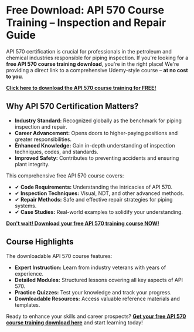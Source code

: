 # Free Download: API 570 Course Training – Inspection and Repair Guide

API 570 certification is crucial for professionals in the petroleum and chemical industries responsible for piping inspection. If you're looking for a **free API 570 course training download**, you're in the right place! We're providing a direct link to a comprehensive Udemy-style course – **at no cost to you**.

[**Click here to download the API 570 course training for FREE!**](https://udemywork.com/api-570-course-training)

## Why API 570 Certification Matters?

*   **Industry Standard:** Recognized globally as the benchmark for piping inspection and repair.
*   **Career Advancement:** Opens doors to higher-paying positions and greater responsibilities.
*   **Enhanced Knowledge:** Gain in-depth understanding of inspection techniques, codes, and standards.
*   **Improved Safety:** Contributes to preventing accidents and ensuring plant integrity.

This comprehensive free API 570 course covers:

*   ✔ **Code Requirements:** Understanding the intricacies of API 570.
*   ✔ **Inspection Techniques:** Visual, NDT, and other advanced methods.
*   ✔ **Repair Methods:** Safe and effective repair strategies for piping systems.
*   ✔ **Case Studies:** Real-world examples to solidify your understanding.

[**Don't wait! Download your free API 570 training course NOW!**](https://udemywork.com/api-570-course-training)

## Course Highlights

The downloadable API 570 course features:

*   **Expert Instruction:** Learn from industry veterans with years of experience.
*   **Detailed Modules:** Structured lessons covering all key aspects of API 570.
*   **Practice Quizzes:** Test your knowledge and track your progress.
*   **Downloadable Resources:** Access valuable reference materials and templates.

Ready to enhance your skills and career prospects? **[Get your free API 570 course training download here](https://udemywork.com/api-570-course-training)** and start learning today!
